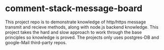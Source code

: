 # comment-stack-message-board
This project repo is to demonstrate knowledge of http/https message transmit and recieve methods, along with node.js backend knowledge.  This project takes the hard and slow approach to work through the base principles so knowledge is proved.  The projects only uses postgres-DB and google-Mail third-party repos.
